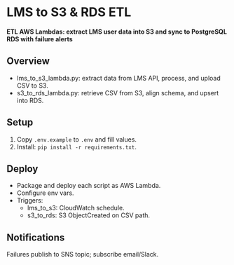 # LMS to S3 & RDS ETL

**ETL AWS Lambdas: extract LMS user data into S3 and sync to PostgreSQL RDS with failure alerts**

## Overview
- lms_to_s3_lambda.py: extract data from LMS API, process, and upload CSV to S3.
- s3_to_rds_lambda.py: retrieve CSV from S3, align schema, and upsert into RDS.

## Setup
1. Copy `.env.example` to `.env` and fill values.
2. Install: `pip install -r requirements.txt`.

## Deploy
- Package and deploy each script as AWS Lambda.
- Configure env vars.
- Triggers:
  - lms_to_s3: CloudWatch schedule.
  - s3_to_rds: S3 ObjectCreated on CSV path.

## Notifications
Failures publish to SNS topic; subscribe email/Slack.
